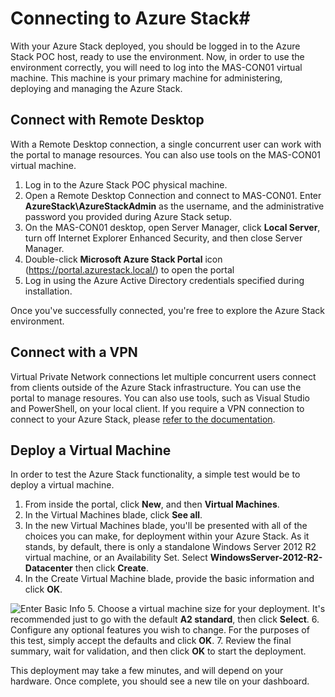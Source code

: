 # Connecting to Azure Stack#

With your Azure Stack deployed, you should be logged in to the Azure Stack POC host, ready to use the environment. Now, in order to use the environment correctly, you will need to log into the MAS-CON01 virtual machine. This machine is your primary machine for administering, deploying and managing the Azure Stack.

## Connect with Remote Desktop
With a Remote Desktop connection, a single concurrent user can work with the portal to manage resources. You can also use tools on the MAS-CON01 virtual machine.

1. Log in to the Azure Stack POC physical machine.
2. Open a Remote Desktop Connection and connect to MAS-CON01. Enter **AzureStack\AzureStackAdmin** as the username, and the administrative password you provided during Azure Stack setup.  
3. On the MAS-CON01 desktop, open Server Manager, click **Local Server**, turn off Internet Explorer Enhanced Security, and then close Server Manager.
4. Double-click **Microsoft Azure Stack Portal** icon (https://portal.azurestack.local/) to open the portal
5. Log in using the Azure Active Directory credentials specified during installation.

Once you've successfully connected, you're free to explore the Azure Stack environment.

## Connect with a VPN
Virtual Private Network connections let multiple concurrent users connect from clients outside of the Azure Stack infrastructure. You can use the portal to manage resoures. You can also use tools, such as Visual Studio and PowerShell, on your local client. If you require a VPN connection to connect to your Azure Stack, please [refer to the documentation](https://docs.microsoft.com/en-us/azure/azure-stack/azure-stack-connect-azure-stack).

## Deploy a Virtual Machine

In order to test the Azure Stack functionality, a simple test would be to deploy a virtual machine.

1. From inside the portal, click **New**, and then **Virtual Machines**.
2. In the Virtual Machines blade, click **See all**.
3. In the new Virtual Machines blade, you'll be presented with all of the choices you can make, for deployment within your Azure Stack. As it stands, by default, there is only a standalone Windows Server 2012 R2 virtual machine, or an Availability Set. Select **WindowsServer-2012-R2-Datacenter** then click **Create**.
4. In the Create Virtual Machine blade, provide the basic information and click **OK**.

![Enter Basic Info](/deploy/azurestack/docs/media/basicinfo.png)
5. Choose a virtual machine size for your deployment. It's recommended just to go with the default **A2 standard**, then click **Select**.
6. Configure any optional features you wish to change. For the purposes of this test, simply accept the defaults and click **OK**.
7. Review the final summary, wait for validation, and then click **OK** to start the deployment.

This deployment may take a few minutes, and will depend on your hardware. Once complete, you should see a new tile on your dashboard.

